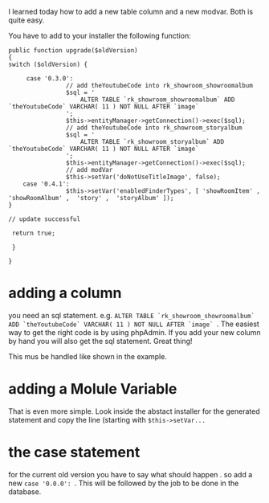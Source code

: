 I learned today how to add a new table column and a new modvar. Both is quite easy.

You have to add to your installer the following function:

````
public function upgrade($oldVersion)
{
switch ($oldVersion) {

	 case '0.3.0':
				// add theYoutubeCode into rk_showroom_showroomalbum
				$sql = '
					ALTER TABLE `rk_showroom_showroomalbum` ADD `theYoutubeCode` VARCHAR( 11 ) NOT NULL AFTER `image` 
				';
				$this->entityManager->getConnection()->exec($sql);
				// add theYoutubeCode into rk_showroom_storyalbum
				$sql = '
					ALTER TABLE `rk_showroom_storyalbum` ADD `theYoutubeCode` VARCHAR( 11 ) NOT NULL AFTER `image` 
				';
				$this->entityManager->getConnection()->exec($sql);
				// add modVar 
				$this->setVar('doNotUseTitleImage', false);
	case '0.4.1':
				$this->setVar('enabledFinderTypes', [ 'showRoomItem' ,  'showRoomAlbum' ,  'story' ,  'storyAlbum' ]);
}

// update successful

 return true;

 }	
	
}
````

# adding a column
you need an sql statement. e.g. ``ALTER TABLE `rk_showroom_showroomalbum` ADD `theYoutubeCode` VARCHAR( 11 ) NOT NULL AFTER `image` ``.
The easiest way to get the right code is by using phpAdmin. If you add your new column by hand you will also get the sql statement. Great thing!

This mus be handled like shown in the example.

# adding a Molule Variable
That is even more simple. Look inside the abstact installer for the generated statement and copy the line (starting with ``$this->setVar...``

# the case statement
for the current old version you have to say what should happen . so add a new ``case '0.0.0': ``. This will be followed by the job to be done in the database.


